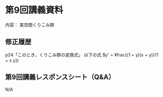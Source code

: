 #  第9回講義資料
内容：  実空間くりこみ群 

## 修正履歴 
p24「このとき，くりこみ群の変換式」 以下の式 <bf>
$y' = ¥frac{(1 + y)(x + y)}{1 + x y})
## 第9回講義レスポンスシート（Q&A）
N/A
